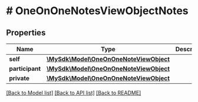 # # OneOnOneNotesViewObjectNotes

## Properties

Name | Type | Description | Notes
------------ | ------------- | ------------- | -------------
**self** | [**\MySdk\Model\OneOnOneNoteViewObject**](OneOnOneNoteViewObject.md) |  | [optional]
**participant** | [**\MySdk\Model\OneOnOneNoteViewObject**](OneOnOneNoteViewObject.md) |  | [optional]
**private** | [**\MySdk\Model\OneOnOneNoteViewObject**](OneOnOneNoteViewObject.md) |  | [optional]

[[Back to Model list]](../../README.md#models) [[Back to API list]](../../README.md#endpoints) [[Back to README]](../../README.md)
